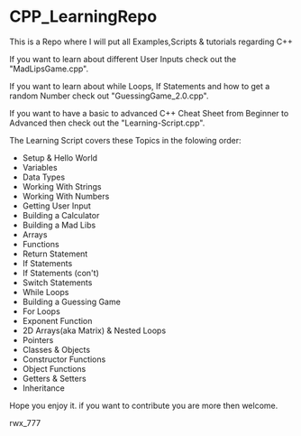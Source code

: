 # CPP_LearningRepo

This is a Repo where I will put all Examples,Scripts & tutorials regarding C++

If you want to learn about different User Inputs check out the "MadLipsGame.cpp".

If you want to learn about while Loops, If Statements and how to get a random Number check out "GuessingGame_2.0.cpp".

If you want to have a basic to advanced C++ Cheat Sheet from Beginner to Advanced then check out the "Learning-Script.cpp".

The Learning Script covers these Topics in the folowing order:
- Setup & Hello World
- Variables
- Data Types
- Working With Strings
- Working With Numbers
- Getting User Input
- Building a Calculator
- Building a Mad Libs
- Arrays
- Functions
- Return Statement
- If Statements
- If Statements (con't)
- Switch Statements
- While Loops
- Building a Guessing Game
- For Loops
- Exponent Function
- 2D Arrays(aka Matrix) & Nested Loops
- Pointers
- Classes & Objects
- Constructor Functions
- Object Functions
- Getters & Setters
- Inheritance

Hope you enjoy it.
if you want to contribute you are more then welcome.

rwx_777
